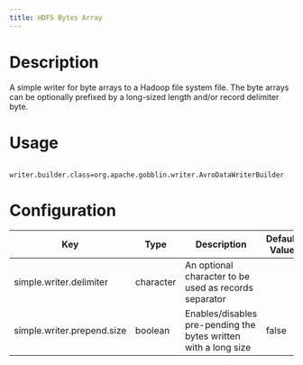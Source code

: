 ```yaml
---
title: HDFS Bytes Array
---
```


# Description


A simple writer for byte arrays to a Hadoop file system file. The byte arrays can be optionally prefixed by a long-sized length and/or record delimiter byte.

# Usage

```properties
    writer.builder.class=org.apache.gobblin.writer.AvroDataWriterBuilder
```
# Configuration


| Key | Type | Description | Default Value |
|-----|------|-------------|---------------|
| simple.writer.delimiter | character | An optional character to be used as records separator |  |
| simple.writer.prepend.size | boolean | Enables/disables pre-pending the bytes written with a long size | false |

